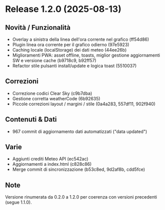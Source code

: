 # Release 1.2.0 (2025-08-13)

## Novità / Funzionalità

- Overlay a sinistra della linea dell'ora corrente nel grafico (ff54d86)
- Plugin linea ora corrente per il grafico odierno (97e5923)
- Caching locale (localStorage) dei dati meteo (44ee26b)
- Miglioramenti PWA: asset offline, toasts, miglior gestione aggiornamenti SW e versione cache (b9718c9, b92ff57)
- Refactor stile pulsanti install/update e logica toast (5510037)

## Correzioni

- Correzione codici Clear Sky (c9b7dba)
- Gestione corretta weatherCode (6b92635)
- Piccole correzioni layout / margini / stile (0a4a283, 557df11, 902f940)

## Contenuti & Dati

- 967 commit di aggiornamento dati automatizzati ("data updated")

## Varie

- Aggiunti crediti Meteo API (ec542ac)
- Aggiornamenti a index.html (c828c86)
- Merge commit di sincronizzazione (b53c8ed, 9d2af8b, cdd5fce)

## Note

Versione rinumerata da 0.2.0 a 1.2.0 per coerenza con versioni precedenti (segue 1.1.0).
